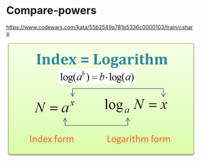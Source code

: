 # Compare-powers
https://www.codewars.com/kata/55b2549a781b5336c0000103/train/csharp

![My Image](https://github.com/sg6336/Compare-powers/blob/main/index%20Logarithm.png)
